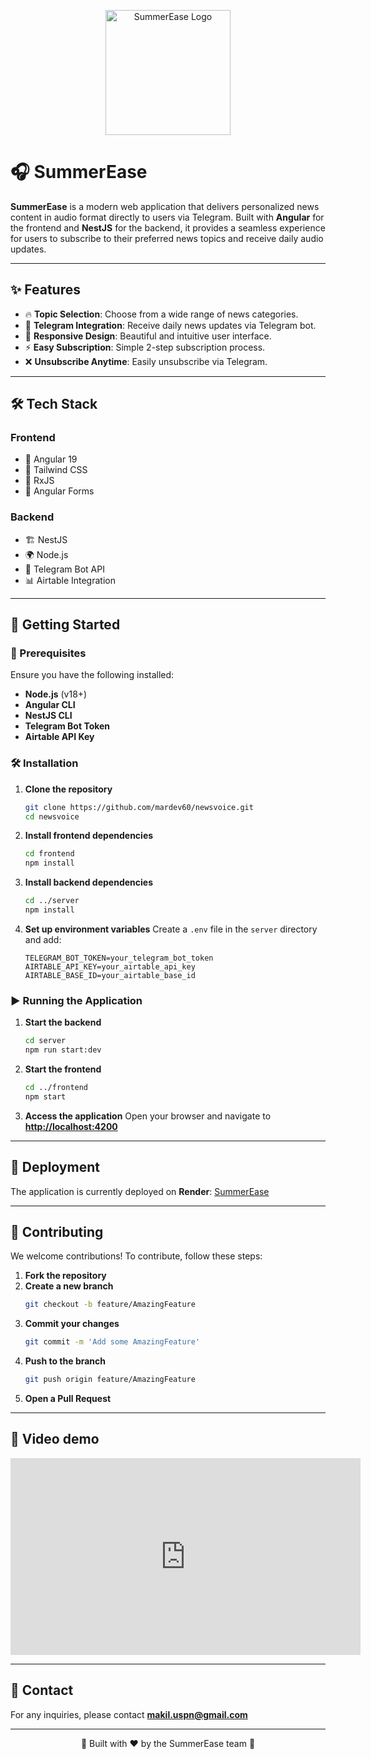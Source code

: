 <p align="center">
  <img src="https://raw.githubusercontent.com/mardev60/newsvoice/refs/heads/main/frontend/src/assets/logo_1.png" alt="SummerEase Logo" width="200"/>
</p>

# 🎧 SummerEase

**SummerEase** is a modern web application that delivers personalized news content in audio format directly to users via Telegram. Built with **Angular** for the frontend and **NestJS** for the backend, it provides a seamless experience for users to subscribe to their preferred news topics and receive daily audio updates.

---

## ✨ Features

- 🔥 **Topic Selection**: Choose from a wide range of news categories.
- 🤖 **Telegram Integration**: Receive daily news updates via Telegram bot.
- 📱 **Responsive Design**: Beautiful and intuitive user interface.
- ⚡ **Easy Subscription**: Simple 2-step subscription process.
- ❌ **Unsubscribe Anytime**: Easily unsubscribe via Telegram.

---

## 🛠️ Tech Stack

### Frontend
- 🚀 Angular 19
- 🎨 Tailwind CSS
- 🔄 RxJS
- 📝 Angular Forms

### Backend
- 🏗️ NestJS
- 🌍 Node.js
- 🤖 Telegram Bot API
- 📊 Airtable Integration

---

## 🚀 Getting Started

### 📌 Prerequisites

Ensure you have the following installed:
- **Node.js** (v18+)
- **Angular CLI**
- **NestJS CLI**
- **Telegram Bot Token**
- **Airtable API Key**

### 🛠️ Installation

1. **Clone the repository**
   ```bash
   git clone https://github.com/mardev60/newsvoice.git
   cd newsvoice
   ```

2. **Install frontend dependencies**
   ```bash
   cd frontend
   npm install
   ```

3. **Install backend dependencies**
   ```bash
   cd ../server
   npm install
   ```

4. **Set up environment variables**
   Create a `.env` file in the `server` directory and add:
   ```env
   TELEGRAM_BOT_TOKEN=your_telegram_bot_token
   AIRTABLE_API_KEY=your_airtable_api_key
   AIRTABLE_BASE_ID=your_airtable_base_id
   ```

### ▶️ Running the Application

1. **Start the backend**
   ```bash
   cd server
   npm run start:dev
   ```

2. **Start the frontend**
   ```bash
   cd ../frontend
   npm start
   ```

3. **Access the application**
   Open your browser and navigate to **[http://localhost:4200](http://localhost:4200)**

---

## 🚀 Deployment

The application is currently deployed on **Render**: [SummerEase](https://summerease-client-latest.onrender.com/)

---

## 🤝 Contributing

We welcome contributions! To contribute, follow these steps:

1. **Fork the repository**
2. **Create a new branch**
   ```bash
   git checkout -b feature/AmazingFeature
   ```
3. **Commit your changes**
   ```bash
   git commit -m 'Add some AmazingFeature'
   ```
4. **Push to the branch**
   ```bash
   git push origin feature/AmazingFeature
   ```
5. **Open a Pull Request**

---

## 📄 Video demo

<iframe width="560" height="315" src="https://www.youtube.com/embed/deRo3f3wlDg" frameborder="0" allowfullscreen></iframe>

---

## 📧 Contact

For any inquiries, please contact **[makil.uspn@gmail.com](mailto:makil.uspn@gmail.com)**

---

<p align="center">🚀 Built with ❤️ by the SummerEase team 🚀</p>
